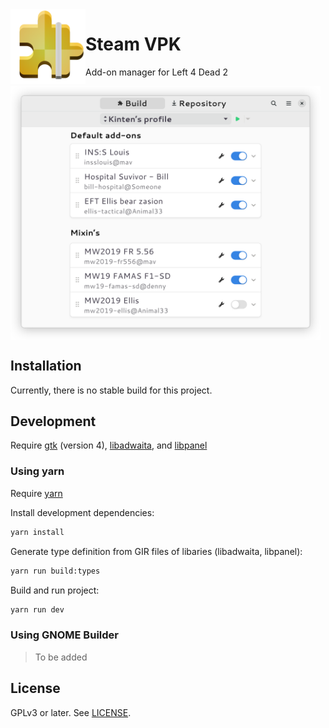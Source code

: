 <img style="vertical-align: middle;" src="data/icons/com.github.kinten108101.SteamVpk.svg" alt="Project's logo" width="120" height="120" align="left">

# Steam VPK

Add-on manager for Left 4 Dead 2

<img style="vertical-align: middle;" src="data/mockups/app-v2-main-page.svg" alt="Project's logo" width="496">

## Installation

Currently, there is no stable build for this project.

## Development

Require [gtk](https://gitlab.gnome.org/GNOME/gtk) (version 4), [libadwaita](https://gitlab.gnome.org/GNOME/libadwaita), and [libpanel](https://gitlab.gnome.org/GNOME/libpanel)

### Using yarn

Require [yarn](https://yarnpkg.com/getting-started)

Install development dependencies:

```sh
yarn install
```

Generate type definition from GIR files of libaries (libadwaita, libpanel):

```sh
yarn run build:types
```

Build and run project:

```sh
yarn run dev
```

### Using GNOME Builder

> To be added

## License

GPLv3 or later. See [LICENSE](LICENSE).
